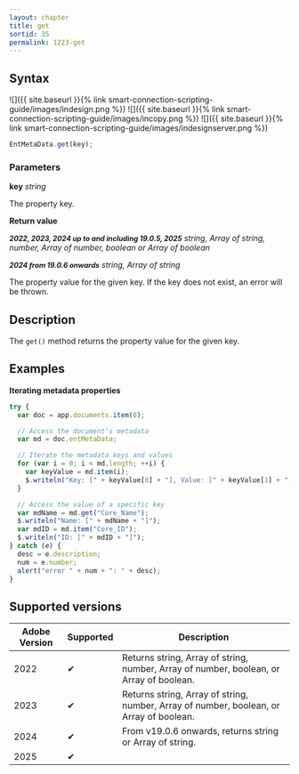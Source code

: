 ```yaml
---
layout: chapter
title: get
sortid: 35
permalink: 1223-get
---
```


## Syntax

![]({{ site.baseurl }}{% link smart-connection-scripting-guide/images/indesign.png %}) ![]({{ site.baseurl }}{% link smart-connection-scripting-guide/images/incopy.png %}) ![]({{ site.baseurl }}{% link smart-connection-scripting-guide/images/indesignserver.png %})

```javascript
EntMetaData.get(key);
```

### Parameters

**key** _string_

The property key.

**Return value**

**<span style="font-size:90%;">_2022, 2023, 2024 up to and including 19.0.5, 2025_</span>**
_string, Array of string, number, Array of number, boolean or Array of boolean_

**<span style="font-size:90%;">_2024 from 19.0.6 onwards_</span>** _string, Array of string_

The property value for the given key. If the key does not exist, an error will be thrown.

## Description

The `get()` method returns the property value for the given key.

## Examples

**Iterating metadata properties**

```javascript
try {
  var doc = app.documents.item(0);

  // Access the document’s metadata
  var md = doc.entMetaData;

  // Iterate the metadata keys and values
  for (var i = 0; i < md.length; ++i) {
    var keyValue = md.item(i);
    $.writeln("Key: [" + keyValue[0] + "], Value: [" + keyValue[1] + "]");
  }

  // Access the value of a specific key
  var mdName = md.get("Core_Name");
  $.writeln("Name: [" + mdName + "]");
  var mdID = md.item("Core_ID");
  $.writeln("ID: [" + mdID + "]");
} catch (e) {
  desc = e.description;
  num = e.number;
  alert("error " + num + ": " + desc);
}
```

## Supported versions

| Adobe Version | Supported | Description                                                                             |
| ------------- | --------- | --------------------------------------------------------------------------------------- |
| 2022          | ✔         | Returns string, Array of string, number, Array of number, boolean, or Array of boolean. |
| 2023          | ✔         | Returns string, Array of string, number, Array of number, boolean, or Array of boolean. |
| 2024          | ✔         | From v19.0.6 onwards, returns string or Array of string.                                |
| 2025          | ✔         |
